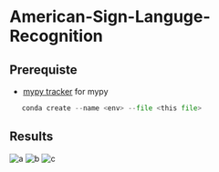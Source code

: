 # American-Sign-Languge-Recognition
## Prerequiste
- [mypy tracker](https://github.com/python/mypy/issues)
  for mypy 
 ```python
    conda create --name <env> --file <this file>
 ```






## Results
![a](https://user-images.githubusercontent.com/42116611/109385459-07172500-791a-11eb-9d77-a1ded088efa2.PNG)
![b](https://user-images.githubusercontent.com/42116611/109385460-08e0e880-791a-11eb-8983-9db971849ef1.PNG)
![c](https://user-images.githubusercontent.com/42116611/109385461-09797f00-791a-11eb-9ef7-f9aa0872f2f7.PNG)
